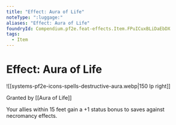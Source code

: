 ```yaml
---
title: "Effect: Aura of Life"
noteType: ":luggage:"
aliases: "Effect: Aura of Life"
foundryId: Compendium.pf2e.feat-effects.Item.FPuICuxBLiDaEbDX
tags:
  - Item
---
```


# Effect: Aura of Life
![[systems-pf2e-icons-spells-destructive-aura.webp|150 lp right]]

Granted by [[Aura of Life]]

Your allies within 15 feet gain a +1 status bonus to saves against necromancy effects.
